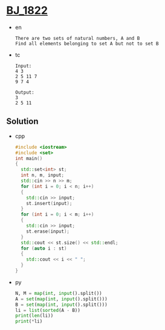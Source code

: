 # [BJ_1822](https://acmicpc.net/problem/1822)

* en

  ```en
  There are two sets of natural numbers, A and B
  Find all elements belonging to set A but not to set B
  ```

* tc

  ```tc
  Input:
  4 3
  2 5 11 7
  9 7 4

  Output:
  3
  2 5 11
  ```

## Solution

* cpp

  ```cpp
  #include <iostream>
  #include <set>
  int main()
  {
    std::set<int> st;
    int n, m, input;
    std::cin >> n >> m;
    for (int i = 0; i < n; i++)
    {
      std::cin >> input;
      st.insert(input);
    }
    for (int i = 0; i < m; i++)
    {
      std::cin >> input;
      st.erase(input);
    }
    std::cout << st.size() << std::endl;
    for (auto i : st)
    {
      std::cout << i << " ";
    }
  }
  ```

* py

  ```py
  N, M = map(int, input().split())
  A = set(map(int, input().split()))
  B = set(map(int, input().split()))
  li = list(sorted(A - B))
  print(len(li))
  print(*li)
  ```
